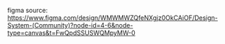 figma source: https://www.figma.com/design/WMWMWZQfeNXgjz0OkCAiOF/Design-System-(Community)?node-id=4-6&node-type=canvas&t=FwQpdSSUSWQMpyMW-0
